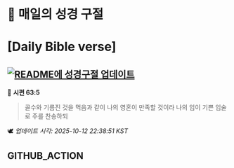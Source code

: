 # 🙏 매일의 성경 구절
# [Daily Bible verse]
## [![README에 성경구절 업데이트](https://github.com/DONGSUKA/first_test/actions/workflows/update-readme-bible.yml/badge.svg)](https://github.com/DONGSUKA/first_test/actions/workflows/update-readme-bible.yml)
<!-- START_BIBLE_VERSE -->
📖 **시편 63:5**
> 골수와 기름진 것을 먹음과 같이 나의 영혼이 만족할 것이라 나의 입이 기쁜 입술로 주를 찬송하되

🕊️ _업데이트 시각: 2025-10-12 22:38:51 KST_
  <!-- END_BIBLE_VERSE -->
## GITHUB_ACTION
